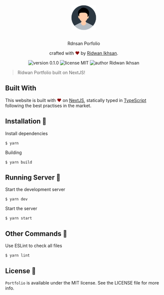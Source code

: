 <div align="center">
  <img alt="LOGO" src="docs/logo.png" height="80" />
</div>

<br>
<p align="center">
Rdnsan Porfolio
</p>
<p align="center">
crafted with <span style="color: #8b0000;">&hearts;</span> by <a href="#">Ridwan Ikhsan</a>.
</p>
<p align="center">
  <img src="https://img.shields.io/badge/version-0.1.0-yellowgreen" alt="version 0.1.0"/>
  <img src="https://img.shields.io/badge/license-MIT-brightgreen" alt="license MIT"/>
  <img src="https://img.shields.io/badge/author-Ridwan%20Ikhsan-lightseagreen" alt="author Ridwan Ikhsan"/>
</p>

> Ridwan Portfolio built on NextJS!

## Built With

This website is built with <span style="color: #8b0000;">&hearts;</span> on [NextJS](https://nextjs.org/), statically typed in [TypeScript](https://www.typescriptlang.org/) following the best practises in the market.

## Installation 🔧

Install dependencies

```
$ yarn
```

Building

```
$ yarn build
```

## Running Server 🚀

Start the development server

```
$ yarn dev
```

Start the server

```
$ yarn start
```

## Other Commands 🚧

Use ESLint to check all files

```
$ yarn lint
```

## License 📜

`Portfolio` is available under the MIT license. See the LICENSE file for more info.
